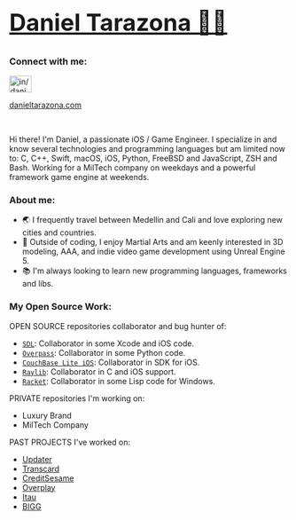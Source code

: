 # <a href="https://danieltarazona.com"><h2>Daniel Tarazona 👨‍💻</h2></a> 

<h3 align="left">Connect with me:</h3>
<p align="left">
  <a href="https://www.linkedin.com/in/danieltarazona" target="blank">
<img align="center" src="https://raw.githubusercontent.com/rahuldkjain/github-profile-readme-generator/master/src/images/icons/Social/linked-in-alt.svg" alt="in/danieltarazona" height="30" width="40"/>
  </a>
</p>
<a href="https://danieltarazona.com" target="blank">danieltarazona.com</a>

<be></br>

<p>
Hi there! I'm Daniel, a passionate iOS / Game Engineer. 
I specialize in and know several technologies and programming languages but am limited now to:
C, C++, Swift, macOS, iOS, Python, FreeBSD and JavaScript, ZSH and Bash.
Working for a MilTech company on weekdays and a powerful framework game engine at weekends.
</p>

<h3 align="left">About me:</h3>

- 🌏 I frequently travel between Medellin and Cali and love exploring new cities and countries.
- 💪 Outside of coding, I enjoy Martial Arts and am keenly interested in 3D modeling, AAA, and indie video game development using Unreal Engine 5.
- 📚 I'm always looking to learn new programming languages, frameworks and libs.

<h3 align="left">My Open Source Work:</h3>

OPEN SOURCE repositories collaborator and bug hunter of:

- <a href="https://github.com/libsdl-org/SDL">`SDL`</a>: Collaborator in some Xcode and iOS code.
- <a href="https://github.com/wiktorn/Overpass-API">`Overpass`</a>: Collaborator in some Python code.
- <a href="https://github.com/couchbase/couchbase-lite-ios"> `CouchBase Lite iOS`<a/>: Collaborator in SDK for iOS.
- <a href="https://github.com/raysan5/raylib">`Raylib`</a>: Collaborator in C and iOS support.
- <a href="https://github.com/racket/racket">`Racket`</a>: Collaborator in some Lisp code for Windows.

PRIVATE repositories I'm working on:

- Luxury Brand
- MilTech Company

PAST PROJECTS I've worked on:

- <a href="https://Updater.com" target="blank">Updater</a>
- <a href="https://Transcard.com" target="blank">Transcard</a>
- <a href="https://CreditSesame.com" target="blank">CreditSesame</a>
- <a href="https://Overplay.com" target="blank">Overplay</a>
- <a href="https://www.itau.com.uy/inst/" target="blank">Itau</a>
- <a href="https://BIGG.fit" target="blank">BIGG</a>


